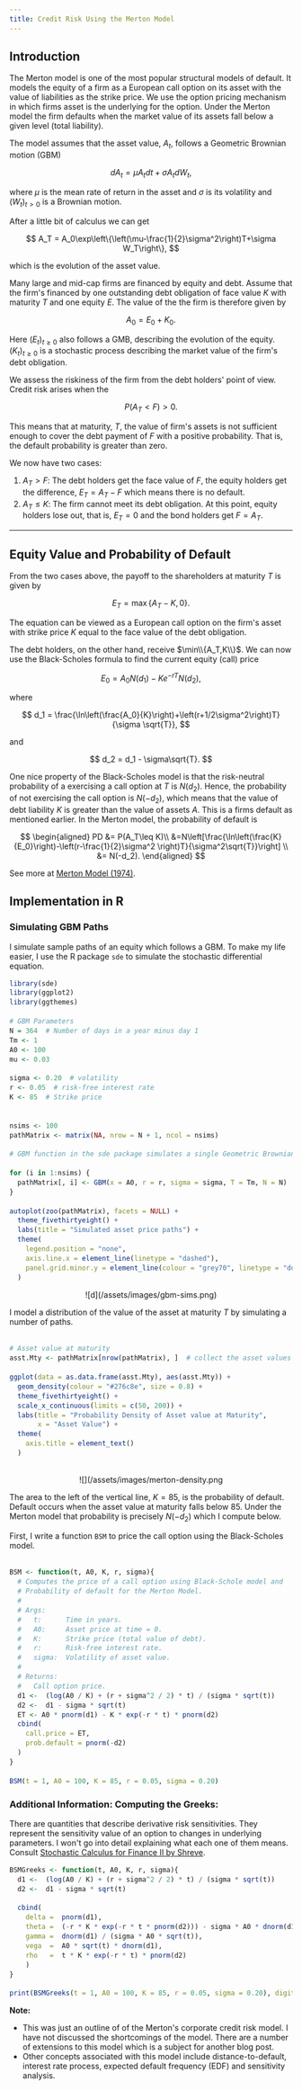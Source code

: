 ```yaml
---
title: Credit Risk Using the Merton Model
---
```


## Introduction

The Merton model is one of the most popular structural models of default. It models the equity of a firm as a European call option on its asset with the value of liabilities as the strike price. We use the option pricing mechanism in which firms asset is the underlying for the option. Under the Merton model the firm defaults when the market value of its assets fall below a given level (total liability). 

The model assumes that the asset value, $A_t$, follows a Geometric Brownian motion (GBM)

$$
dA_t=\mu A_tdt + \sigma A_t dW_t,
$$

where $\mu$ is the mean rate of return in the asset and $\sigma$ is its volatility and $(W_t)_{t>0}$ is a Brownian motion.

After a little bit of calculus we can get

$$
A_T = A_0\exp\left\{\left(\mu-\frac{1}{2}\sigma^2\right)T+\sigma W_T\right\},
$$

which is the evolution of the asset value.

Many large and mid-cap firms are financed by equity and debt. Assume that the firm's financed by one outstanding debt obligation of face value $K$ with maturity $T$ and one equity $E$. The value of the the firm is therefore given by

$$
A_0 = E_0 + K_0.
$$

Here $(E_t)_{t\geq 0}$ also follows a GMB, describing the evolution of the equity. $(K_t)_{t\geq 0}$ is a stochastic process describing the market value of the firm's debt obligation.

We assess the riskiness of the firm from the debt holders' point of view. Credit risk arises when the 

$$
P(A_T<F)>0.
$$

This means that at maturity, $T$, the value of firm's assets is not sufficient enough to cover the debt payment of $F$ with a positive probability. That is, the default probability is greater than zero.


We now have two cases:

1. $A_T > F$: The debt holders get the face value of $F$, the equity holders get the difference, $E_T=A_T-F$ which means there is no default.
2. $A_T \leq K$: The firm cannot meet its debt obligation. At this point, equity holders lose out, that is, $E_T=0$ and the bond holders get $F=A_T$.


****


## Equity Value and Probability of Default

From the two cases above, the payoff to the shareholders at maturity $T$ is given by

$$
E_T = \max\{A_T - K, 0\}.
$$
 
The equation can be viewed as a European call option on the firm's asset with strike price $K$ equal to the face value of the debt obligation.

The debt holders, on the other hand, receive $\min\\{A_T,K\\}$.
We can now use the Black-Scholes formula to find the current equity (call) price

$$
E_0 = A_0N(d_1)-Ke^{-rT}N(d_2),
$$

where

$$
d_1 = \frac{\ln\left(\frac{A_0}{K}\right)+\left(r+1/2\sigma^2\right)T}{\sigma \sqrt{T}},
$$

and

$$
d_2 = d_1 - \sigma\sqrt{T}.
$$

One nice property of the Black-Scholes model is that the risk-neutral probability of a exercising a call option at $T$ is $N(d_2)$. Hence, the probability of not exercising  the call option is $N(-d_2)$, which means that the value of debt liability $K$ is greater than the value of assets $A$. This is a firms default as mentioned earlier. In the Merton model, the probability of default is 

$$
\begin{aligned}
PD &= P(A_T\leq K)\\
&=N\left[\frac{\ln\left(\frac{K}{E_0}\right)-\left(r-\frac{1}{2}\sigma^2 \right)T}{\sigma^2\sqrt{T}}\right] \\
&= N(-d_2).
\end{aligned}
$$

See more at <a href="http://onlinelibrary.wiley.com/doi/10.1111/j.1540-6261.1974.tb03058.x/pdf" target="_blank">Merton Model (1974)</a>.

## Implementation in R

### Simulating GBM Paths
I simulate sample paths of an equity which follows a GBM. To make my life easier, I use the R package `sde` to simulate the stochastic differential equation. 
```r
library(sde)
library(ggplot2)
library(ggthemes)

# GBM Parameters
N = 364  # Number of days in a year minus day 1
Tm <- 1  
A0 <- 100
mu <- 0.03

sigma <- 0.20  # volatility
r <- 0.05  # risk-free interest rate
K <- 85  # Strike price


nsims <- 100
pathMatrix <- matrix(NA, nrow = N + 1, ncol = nsims)

# GBM function in the sde package simulates a single Geometric Brownian motion path

for (i in 1:nsims) {
  pathMatrix[, i] <- GBM(x = A0, r = r, sigma = sigma, T = Tm, N = N)
}

autoplot(zoo(pathMatrix), facets = NULL) +
  theme_fivethirtyeight() +
  labs(title = "Simulated asset price paths") +
  theme(
    legend.position = "none",
    axis.line.x = element_line(linetype = "dashed"),
    panel.grid.minor.y = element_line(colour = "grey70", linetype = "dotted")
  )
```

<center> 
  ![d](/assets/images/gbm-sims.png) 
</center>

I model a distribution of the value of the asset at maturity $T$ by simulating a number of paths.  

```r

# Asset value at maturity
asst.Mty <- pathMatrix[nrow(pathMatrix), ]  # collect the asset values from each path

ggplot(data = as.data.frame(asst.Mty), aes(asst.Mty)) +
  geom_density(colour = "#276c8e", size = 0.8) +
  theme_fivethirtyeight() +
  scale_x_continuous(limits = c(50, 200)) +
  labs(title = "Probability Density of Asset value at Maturity",
       x = "Asset Value") +
  theme(
    axis.title = element_text()
  )
  

```

<center>![](/assets/images/merton-density.png </center>


The area to the left of the vertical line, $K=85$, is the probability of default. Default occurs when the asset value at maturity falls below 85. Under the Merton model that probability is precisely $N(-d_2)$ which I compute below. 

First, I write a function `BSM` to price the call option using the Black-Scholes model.

```r

BSM <- function(t, A0, K, r, sigma){
  # Computes the price of a call option using Black-Schole model and
  # Probability of default for the Merton Model.
  # 
  # Args: 
  #   t:      Time in years.
  #   A0:     Asset price at time = 0.
  #   K:      Strike price (total value of debt).
  #   r:      Risk-free interest rate.
  #   sigma:  Volatility of asset value.
  #
  # Returns:
  #   Call option price.
  d1 <-  (log(A0 / K) + (r + sigma^2 / 2) * t) / (sigma * sqrt(t))
  d2 <-  d1 - sigma * sqrt(t)
  ET <- A0 * pnorm(d1) - K * exp(-r * t) * pnorm(d2)
  cbind(
    call.price = ET,
    prob.default = pnorm(-d2)
  )
}

BSM(t = 1, A0 = 100, K = 85, r = 0.05, sigma = 0.20)

```


### Additional Information: Computing the Greeks:

There are quantities that describe derivative risk sensitivities. They represent the sensitivity value of an option to changes in underlying parameters. I won't go into detail explaining what each one of them means. Consult <a href="http://www.springer.com/us/book/9780387401010" target="_blank">Stochastic Calculus for Finance II by Shreve</a>.


```r
BSMGreeks <- function(t, A0, K, r, sigma){
  d1 <-  (log(A0 / K) + (r + sigma^2 / 2) * t) / (sigma * sqrt(t))
  d2 <-  d1 - sigma * sqrt(t)
  
  cbind(
    delta =  pnorm(d1),
    theta =  (-r * K * exp(-r * t * pnorm(d2))) - sigma * A0 * dnorm(d1) / (2 * sqrt(t)),
    gamma =  dnorm(d1) / (sigma * A0 * sqrt(t)),
    vega  =  A0 * sqrt(t) * dnorm(d1),
    rho   =  t * K * exp(-r * t) * pnorm(d2)
    )
}

print(BSMGreeks(t = 1, A0 = 100, K = 85, r = 0.05, sigma = 0.20), digits = 3)
```

**Note:**

- This was just an outline of of the Merton's corporate credit risk model. I have not discussed the shortcomings of the model. There are a number of extensions to this model which is a subject for another blog post.
- Other concepts associated with this model include distance-to-default, interest rate process, expected default frequency (EDF) and sensitivity analysis.


